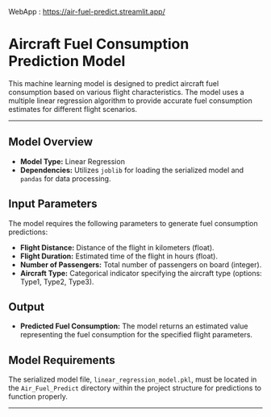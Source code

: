 WebApp : https://air-fuel-predict.streamlit.app/
# Aircraft Fuel Consumption Prediction Model

This machine learning model is designed to predict aircraft fuel consumption based on various flight characteristics. The model uses a multiple linear regression algorithm to provide accurate fuel consumption estimates for different flight scenarios.

---

## Model Overview

- **Model Type:** Linear Regression
- **Dependencies:** Utilizes `joblib` for loading the serialized model and `pandas` for data processing.

## Input Parameters

The model requires the following parameters to generate fuel consumption predictions:

- **Flight Distance:** Distance of the flight in kilometers (float).
- **Flight Duration:** Estimated time of the flight in hours (float).
- **Number of Passengers:** Total number of passengers on board (integer).
- **Aircraft Type:** Categorical indicator specifying the aircraft type (options: Type1, Type2, Type3).

## Output

- **Predicted Fuel Consumption:** The model returns an estimated value representing the fuel consumption for the specified flight parameters.

## Model Requirements

The serialized model file, `linear_regression_model.pkl`, must be located in the `Air_Fuel_Predict` directory within the project structure for predictions to function properly.

---
